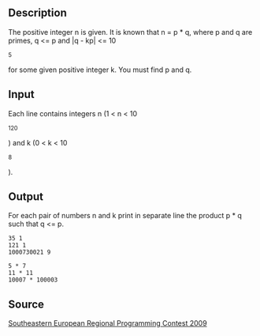<h2>Description</h2><p>The positive integer n is given. It is known that n = p * q, where p and q are primes, q &lt;= p and |q - kp| &lt;= 10</p><sup>5</sup><p> for some given positive integer k. You must find p and q.</p><h2>Input</h2><p>Each line contains integers n (1 &lt; n &lt; 10</p><sup>120</sup><p>) and k (0 &lt; k &lt; 10</p><sup>8</sup><p>).</p><h2>Output</h2><p>For each pair of numbers n and k print in separate line the product p * q  such that q &lt;= p.</p><pre><code class="language-input1">35 1 
121 1 
1000730021 9</code></pre><pre><code class="language-output1">5 * 7 
11 * 11 
10007 * 100003</code></pre><h2>Source</h2><a href="searchproblem?field=source&amp;key=Southeastern+European+Regional+Programming+Contest+2009">Southeastern European Regional Programming Contest 2009</a>